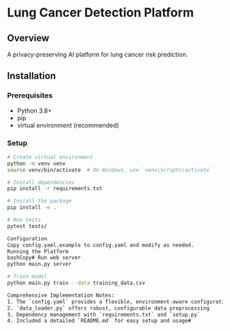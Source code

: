 # Lung Cancer Detection Platform

## Overview
A privacy-preserving AI platform for lung cancer risk prediction.

## Installation

### Prerequisites
- Python 3.8+
- pip
- virtual environment (recommended)

### Setup
```bash
# Create virtual environment
python -m venv venv
source venv/bin/activate  # On Windows, use `venv\Scripts\activate`

# Install dependencies
pip install -r requirements.txt

# Install the package
pip install -e .

# Run tests
pytest tests/

Configuration
Copy config.yaml.example to config.yaml and modify as needed.
Running the Platform
bashCopy# Run web server
python main.py server

# Train model
python main.py train --data training_data.csv

Comprehensive Implementation Notes:
1. The `config.yaml` provides a flexible, environment-aware configuration
2. `data_loader.py` offers robust, configurable data preprocessing
3. Dependency management with `requirements.txt` and `setup.py`
4. Included a detailed `README.md` for easy setup and usage#
